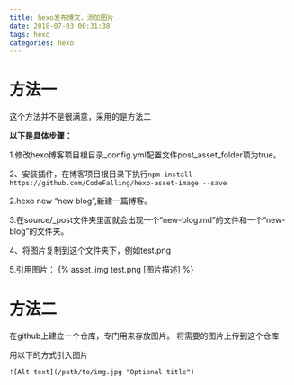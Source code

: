 ```yaml
---
title: hexo发布博文，添加图片
date: 2018-07-03 00:31:38
tags: hexo
categories: hexo
---
```


# 方法一

这个方法并不是很满意，采用的是方法二

**以下是具体步骤：**

1.修改hexo博客项目根目录_config.yml配置文件post_asset_folder项为true。

2、安装插件，在博客项目根目录下执行`npm install https://github.com/CodeFalling/hexo-asset-image --save`

2.hexo new “new blog”,新建一篇博客。

3.在source/_post文件夹里面就会出现一个“new-blog.md”的文件和一个“new-blog”的文件夹。

4、将图片复制到这个文件夹下，例如test.png

5.引用图片：
{% asset_img test.png [图片描述] %}

# 方法二
在github上建立一个仓库，专门用来存放图片。
将需要的图片上传到这个仓库

用以下的方式引入图片
```
![Alt text](/path/to/img.jpg "Optional title")
```
